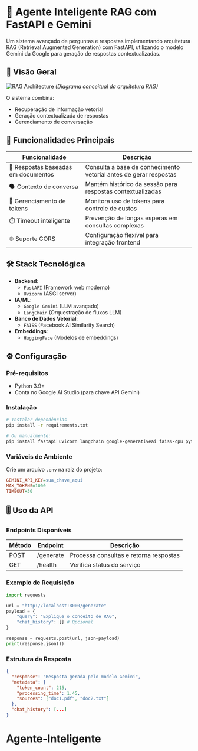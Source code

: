 # 🤖 Agente Inteligente RAG com FastAPI e Gemini

Um sistema avançado de perguntas e respostas implementando arquitetura RAG (Retrieval Augmented Generation) com FastAPI, utilizando o modelo Gemini da Google para geração de respostas contextualizadas.

## 📌 Visão Geral

![RAG Architecture](https://miro.medium.com/v2/resize:fit:1400/format:webp/1*5zyLpZ5xQ2NvbFqA5M10Pg.png)
*(Diagrama conceitual da arquitetura RAG)*

O sistema combina:
- Recuperação de informação vetorial
- Geração contextualizada de respostas
- Gerenciamento de conversação

## 🚀 Funcionalidades Principais

| Funcionalidade | Descrição |
|--------------|-----------|
| 📄 Respostas baseadas em documentos | Consulta a base de conhecimento vetorial antes de gerar respostas |
| 🗣️ Contexto de conversa | Mantém histórico da sessão para respostas contextualizadas |
| 🔢 Gerenciamento de tokens | Monitora uso de tokens para controle de custos |
| ⏱️ Timeout inteligente | Prevenção de longas esperas em consultas complexas |
| 🌐 Suporte CORS | Configuração flexível para integração frontend |

## 🛠️ Stack Tecnológica

- **Backend**:
  - `FastAPI` (Framework web moderno)
  - `Uvicorn` (ASGI server)
- **IA/ML**:
  - `Google Gemini` (LLM avançado)
  - `LangChain` (Orquestração de fluxos LLM)
- **Banco de Dados Vetorial**:
  - `FAISS` (Facebook AI Similarity Search)
- **Embeddings**:
  - `HuggingFace` (Modelos de embeddings)

## ⚙️ Configuração

### Pré-requisitos
- Python 3.9+
- Conta no Google AI Studio (para chave API Gemini)

### Instalação
```bash
# Instalar dependências
pip install -r requirements.txt

# Ou manualmente:
pip install fastapi uvicorn langchain google-generativeai faiss-cpu python-dotenv
```

### Variáveis de Ambiente
Crie um arquivo `.env` na raiz do projeto:
```ini
GEMINI_API_KEY=sua_chave_aqui
MAX_TOKENS=1000
TIMEOUT=30
```

## 🎚️ Uso da API

### Endpoints Disponíveis
| Método | Endpoint | Descrição |
|--------|----------|-----------|
| POST | /generate | Processa consultas e retorna respostas |
| GET | /health | Verifica status do serviço |

### Exemplo de Requisição
```python
import requests

url = "http://localhost:8000/generate"
payload = {
    "query": "Explique o conceito de RAG",
    "chat_history": [] # Opcional
}

response = requests.post(url, json=payload)
print(response.json())
```

### Estrutura da Resposta
```json
{
  "response": "Resposta gerada pelo modelo Gemini",
  "metadata": {
    "token_count": 215,
    "processing_time": 1.45,
    "sources": ["doc1.pdf", "doc2.txt"]
  },
  "chat_history": [...]
}
```

# Agente-Inteligente
